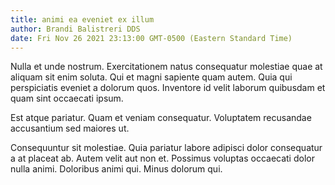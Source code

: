```yaml
---
title: animi ea eveniet ex illum
author: Brandi Balistreri DDS
date: Fri Nov 26 2021 23:13:00 GMT-0500 (Eastern Standard Time)
---
```

Nulla et unde nostrum. Exercitationem natus consequatur molestiae quae at aliquam sit enim soluta. Qui et magni sapiente quam autem. Quia qui perspiciatis eveniet a dolorum quos. Inventore id velit laborum quibusdam et quam sint occaecati ipsum.

 Est atque pariatur. Quam et veniam consequatur. Voluptatem recusandae accusantium sed maiores ut.

 Consequuntur sit molestiae. Quia pariatur labore adipisci dolor consequatur a at placeat ab. Autem velit aut non et. Possimus voluptas occaecati dolor nulla animi. Doloribus animi qui. Minus dolorum qui.